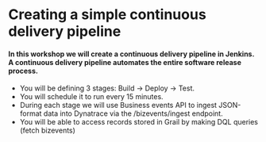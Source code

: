 # Creating a simple continuous delivery pipeline

#### In this workshop we will create a continuous delivery pipeline in Jenkins.  A continuous delivery pipeline automates the entire software release process. 

- You will be defining 3 stages:  Build -> Deploy -> Test.
- You will schedule it to run every 15 minutes.
- During each stage we will use Business events API to ingest JSON-format data into Dynatrace via the /bizevents/ingest endpoint.
- You will be able to access records stored in Grail by making DQL queries (fetch bizevents) 

## 
